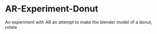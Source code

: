 # AR-Experiment-Donut
An experiment with AR
an attempt to make the blender model of a donut, rotate
